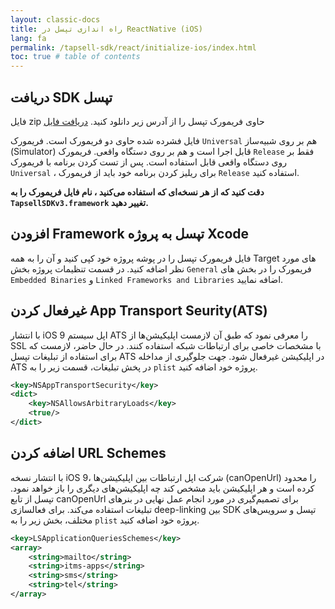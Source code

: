 ```yaml
---
layout: classic-docs
title: راه اندازی تپسل در ReactNative (iOS)
lang: fa
permalink: /tapsell-sdk/react/initialize-ios/index.html
toc: true # table of contents
---
```


## دریافت SDK تپسل
فایل zip حاوی فریمورک تپسل را از آدرس زیر دانلود کنید.
[دریافت فایل](https://storage.backtory.com/tapsell-server/sdk/LatestVersions/iOsTapsellSdk.zip)

فایل فشرده شده حاوی دو فریمورک است. فریمورک `Universal` هم بر روی شبیه‌ساز (Simulator) قابل اجرا است و هم بر روی دستگاه واقعی. فریمورک `Release` فقط بر روی دستگاه واقعی قابل استفاده است. پس از تست کردن برنامه با فریمورک `Universal` ، برای ریلیز کردن برنامه خود باید از فریمورک `Release` استفاده کنید.

**دقت کنید که از هر نسخه‌ای که استفاده می‌کنید ، نام فایل فریمورک را به `TapsellSDKv3.framework` تغییر دهید.**


## افزودن Framework تپسل به پروژه Xcode
فایل فریمورک تپسل را در پوشه پروژه خود کپی کنید و آن را به همه Target های مورد نظر اضافه کنید. در قسمت تنظیمات پروژه بخش `General` فریمورک را در بخش های `Embedded Binaries` و `Linked Frameworks and Libraries` اضافه نمایید.


## غیرفعال کردن App Transport Seurity(ATS) 
با انتشار iOS 9 اپل سیستم ATS را معرفی نمود که طبق آن لازمست اپلیکیشن‌ها از SSL با مشخصات خاصی برای ارتباطات شبکه استفاده کنند. در حال حاضر، لازمست که برای استفاده از تبلیغات تپسل ATS در اپلیکیشن غیرفعال شود.
جهت جلوگیری از مداخله ATS در پخش تبلیغات، قسمت زیر را به `plist` پروژه خود اضافه کنید.

```xml
<key>NSAppTransportSecurity</key>
<dict>
    <key>NSAllowsArbitraryLoads</key>
    <true/>
</dict>
```

## اضافه کردن URL Schemes
با انتشار نسخه iOS 9، شرکت اپل ارتباطات بین اپلیکیشن‌ها  (canOpenUrl) را محدود کرده است و هر اپلیکیشن باید مشخص کند چه اپلیکیشن‌های دیگری را باز خواهد نمود. تپسل از تابع canOpenUrl برای تصمیم‌گیری در مورد انجام عمل نهایی در بنرهای تبلیغات استفاده می‌کند. برای فعالسازی deep-linking بین SDK تپسل و سرویس‌های مختلف، بخش زیر را به `plist` پروژه خود اضافه کنید.

```xml
<key>LSApplicationQueriesSchemes</key>
<array>
    <string>mailto</string>
    <string>itms-apps</string>
    <string>sms</string>
    <string>tel</string>
</array>
```